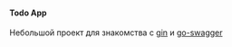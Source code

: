 #### Todo App 

Небольшой проект для знакомства с [gin](https://github.com/gin-gonic/gin) и [go-swagger](https://github.com/go-swagger/go-swagger)


